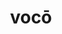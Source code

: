 ---
title: vocō
meaning: to call
ch: sixteen
pos: verb
inf: vocāre
secondppstem: voc
infend: āre
conjugation: first
derivatives: vocation, invoke
f3: yes
f: yes
---